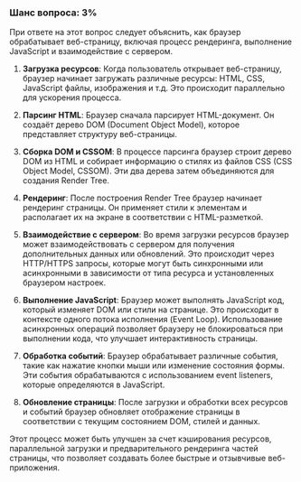 ### Шанс вопроса: 3%

При ответе на этот вопрос следует объяснить, как браузер обрабатывает веб-страницу, включая процесс рендеринга, выполнение JavaScript и взаимодействие с сервером.

1. **Загрузка ресурсов**: Когда пользователь открывает веб-страницу, браузер начинает загружать различные ресурсы: HTML, CSS, JavaScript файлы, изображения и т.д. Это происходит параллельно для ускорения процесса.

2. **Парсинг HTML**: Браузер сначала парсирует HTML-документ. Он создаёт дерево DOM (Document Object Model), которое представляет структуру веб-страницы.

3. **Сборка DOM и CSSOM**: В процессе парсинга браузер строит дерево DOM из HTML и собирает информацию о стилях из файлов CSS (CSS Object Model, CSSOM). Эти два дерева затем объединяются для создания Render Tree.

4. **Рендеринг**: После построения Render Tree браузер начинает рендеринг страницы. Он применяет стили к элементам и располагает их на экране в соответствии с HTML-разметкой.

5. **Взаимодействие с сервером**: Во время загрузки ресурсов браузер может взаимодействовать с сервером для получения дополнительных данных или обновлений. Это происходит через HTTP/HTTPS запросы, которые могут быть синхронными или асинхронными в зависимости от типа ресурса и установленных браузером настроек.

6. **Выполнение JavaScript**: Браузер может выполнять JavaScript код, который изменяет DOM или стили на странице. Это происходит в контексте одного потока исполнения (Event Loop). Использование асинхронных операций позволяет браузеру не блокироваться при выполнении кода, что улучшает интерактивность страницы.

7. **Обработка событий**: Браузер обрабатывает различные события, такие как нажатие кнопки мыши или изменение состояния формы. Эти события обрабатываются с использованием event listeners, которые определяются в JavaScript.

8. **Обновление страницы**: После загрузки и обработки всех ресурсов и событий браузер обновляет отображение страницы в соответствии с текущим состоянием DOM, стилей и данных.

Этот процесс может быть улучшен за счет кэширования ресурсов, параллельной загрузки и предварительного рендеринга частей страницы, что позволяет создавать более быстрые и отзывчивые веб-приложения.